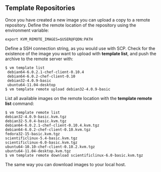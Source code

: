 
## Template Repositories 

Once you have created a new image you can upload a copy to a remote repository. Define the remote location of the repository using the environment variable:

    export KVM_REMOTE_IMAGES=$USER@FQDN:PATH

Define a SSH connection string, as you would use with SCP. Check for the existence of the image you want to upload with **template list**, and push the archive to the remote server with:

    $ vm template list
     debian64-6.0.2.1-chef-client-0.10.4
     debian64-6.0.2-chef-client-0.10
     debian32-4.0.9-basic
     ubuntu64-11.04-desktop
    $ vm template remote upload debian32-4.0.9-basic

List all available images on the remote location with the **template remote list** command: 

    $ vm template remote list
    debian32-4.0.9-basic.kvm.tgz
    debian32-5.0.4-basic.kvm.tgz
    debian64-6.0.2.1-chef-client-0.10.4.kvm.tgz
    debian64-6.0.2-chef-client-0.10.kvm.tgz
    fedora32-15-basic.kvm.tgz
    scientificlinux-5.4-basic.kvm.tgz
    scientificlinux-6.0-basic.kvm.tgz
    ubuntu64-10.10-chef-client-0.10.2.kvm.tgz
    ubuntu64-11.04-desktop.kvm.tgz
    $ vm template remote download scientificlinux-6.0-basic.kvm.tgz


The same way you can download images to your local host.
